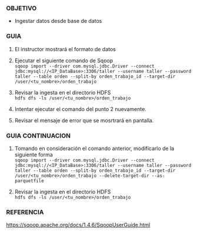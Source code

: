 ### OBJETIVO
* Ingestar datos desde base de datos

### GUIA
1. El instructor mostrará el formato de datos  

2. Ejecutar el siguiente comando de Sqoop  
`sqoop import --driver com.mysql.jdbc.Driver --connect jdbc:mysql://<IP_DataBase>:3306/taller --username taller --password taller --table orden --split-by orden_trabajo_id --target-dir /user/<tu_nombre>/orden_trabajo`

3. Revisar la ingesta en el directorio HDFS  
`hdfs dfs -ls /user/<tu_nombre>/orden_trabajo`

4. Intentar ejecutar el comando del punto 2 nuevamente.

5. Revisar el mensaje de error que se mosrtrará en pantalla.

### GUIA CONTINUACION

1. Tomando en consideración el comando anterior, modificarlo de la siguiente forma  
`sqoop import --driver com.mysql.jdbc.Driver --connect jdbc:mysql://<IP_DataBase>:3306/taller --username taller --password taller --table orden --split-by orden_trabajo_id --target-dir /user/<tu_nombre>/orden_trabajo --delete-target-dir --as-parquetfile`

2. Revisar la ingesta en el directorio HDFS  
`hdfs dfs -ls /user/<tu_nombre>/orden_trabajo`

### REFERENCIA

https://sqoop.apache.org/docs/1.4.6/SqoopUserGuide.html
